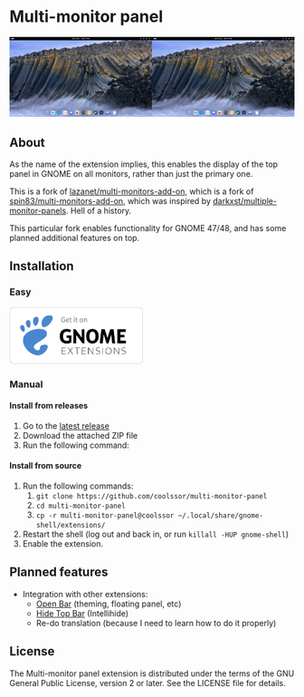 # Multi-monitor panel
![A screenshot showing 2 monitors, both with a top panel](img/Screenshot.jpg)
## About

As the name of the extension implies, this enables the display of the top panel in GNOME on all monitors, rather than just the primary one.

This is a fork of [lazanet/multi-monitors-add-on](https://github.com/lazanet/multi-monitors-add-on), which is a fork of [spin83/multi-monitors-add-on](https://github.com/spin83/multi-monitors-add-on), which was inspired by [darkxst/multiple-monitor-panels](https://github.com/darkxst/multiple-monitor-panels). Hell of a history.

This particular fork enables functionality for GNOME 47/48, and has some planned additional features on top.

## Installation
### Easy
[<img alt="A button that says Get it on GNOME Extensions" height="100" src="img/get-it-on-ego.svg">](https://extensions.gnome.org/extension/8333/multi-monitor-panel/)

### Manual

#### Install from releases
1. Go to the [latest release](https://github.com/coolssor/multi-monitor-panel/releases)
2. Download the attached ZIP file
3. Run the following command: 

#### Install from source

1. Run the following commands:
   1. `git clone https://github.com/coolssor/multi-monitor-panel`
   2. `cd multi-monitor-panel`
   3. `cp -r multi-monitor-panel@coolssor ~/.local/share/gnome-shell/extensions/`
2. Restart the shell (log out and back in, or run `killall -HUP gnome-shell`)
3. Enable the extension.

## Planned features
 - Integration with other extensions:
    - [Open Bar](https://github.com/neuromorph/openbar) (theming, floating panel, etc)
    - [Hide Top Bar](https://gitlab.gnome.org/tuxor1337/hidetopbar) (Intellihide)
    - Re-do translation (because I need to learn how to do it properly)

## License

The Multi-monitor panel extension is distributed under the terms of the
GNU General Public License, version 2 or later. See the LICENSE file for details.

